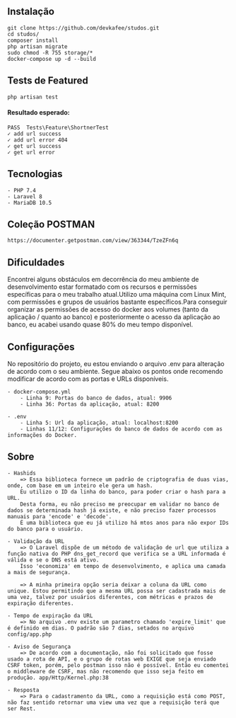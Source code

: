 ## Instalação
    git clone https://github.com/devkafee/studos.git
    cd studos/
    composer install
    php artisan migrate
    sudo chmod -R 755 storage/*
    docker-compose up -d --build

## Tests de Featured
    php artisan test

#### Resultado esperado:
    PASS  Tests\Feature\ShortnerTest
    ✓ add url success
    ✓ add url error 404
    ✓ get url success
    ✓ get url error

## Tecnologias
    - PHP 7.4
    - Laravel 8
    - MariaDB 10.5

## Coleção POSTMAN
    https://documenter.getpostman.com/view/363344/TzeZFn6q

## Dificuldades
Encontrei alguns obstáculos em decorrência do meu ambiente de desenvolvimento estar formatado com os recursos e permissões específicas para o meu trabalho atual.Utilizo uma máquina com Linux Mint, com permissões e grupos de usuários bastante específicos.Para conseguir organizar as permissões de acesso do docker aos volumes (tanto da aplicação / quanto ao banco) e posteriormente o acesso da aplicação ao banco, eu acabei usando quase 80% do meu tempo disponível.

## Configurações
No repositório do projeto, eu estou enviando o arquivo .env para alteração de acordo com o seu ambiente.
Segue abaixo os pontos onde recomendo modificar de acordo com as portas e URLs disponíveis.

    - docker-compose.yml
        - Linha 9: Portas do banco de dados, atual: 9906
        - Linha 36: Portas da aplicação, atual: 8200

    - .env
        - Linha 5: Url da aplicação, atual: localhost:8200
        - Linhas 11/12: Configurações do banco de dados de acordo com as informações do Docker.

## Sobre
    - Hashids
        => Essa biblioteca fornece um padrão de criptografia de duas vias, onde, com base em um inteiro ele gera um hash.
        Eu utilizo o ID da linha do banco, para poder criar o hash para a URL.
        Desta forma, eu não preciso me preocupar em validar no banco de dados se determinada hash já existe, e não preciso fazer processos manuais para 'encode' e 'decode'.
        É uma biblioteca que eu já utilizo há mtos anos para não expor IDs do banco para o usuário.

    - Validação da URL
        => O Laravel dispõe de um método de validação de url que utiliza a função nativa do PHP dns_get_record que verifica se a URL informada é válida e se o DNS está ativo.
        Isso 'economiza' em tempo de desenvolvimento, e aplica uma camada a mais de segurança.
        
        => A minha primeira opção seria deixar a coluna da URL como unique. Estou permitindo que a mesma URL possa ser cadastrada mais de uma vez, talvez por usuários diferentes, com métricas e prazos de expiração diferentes.

    - Tempo de expiração da URL
        => No arquivo .env existe um parametro chamado 'expire_limit' que é definido em dias. O padrão são 7 dias, setados no arquivo config/app.php

    - Aviso de Segurança
        => De acordo com a documentação, não foi solicitado que fosse usado a rota de API, e o grupo de rotas web EXIGE que seja enviado CSRF token, porém, pelo postman isso não é possível. Então eu comentei o middleware de CSRF, mas não recomendo que isso seja feito em produção. app/Http/Kernel.php:38

    - Resposta
        => Para o cadastramento da URL, como a requisição está como POST, não faz sentido retornar uma view uma vez que a requisição terá que ser Rest.